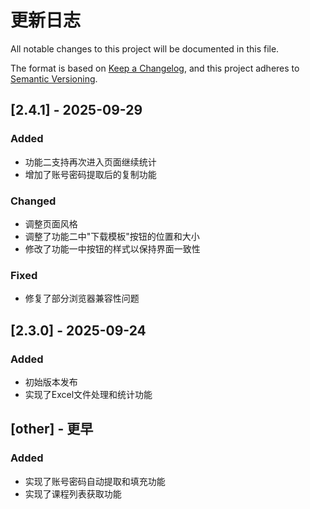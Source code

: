 # 更新日志

All notable changes to this project will be documented in this file.

The format is based on [Keep a Changelog](https://keepachangelog.com/en/1.0.0/),
and this project adheres to [Semantic Versioning](https://semver.org/spec/v2.0.0.html).

## [2.4.1] - 2025-09-29

### Added
- 功能二支持再次进入页面继续统计
- 增加了账号密码提取后的复制功能

### Changed
- 调整页面风格
- 调整了功能二中"下载模板"按钮的位置和大小
- 修改了功能一中按钮的样式以保持界面一致性

### Fixed
- 修复了部分浏览器兼容性问题

## [2.3.0] - 2025-09-24 

### Added
- 初始版本发布
- 实现了Excel文件处理和统计功能

## [other] - 更早

### Added
- 实现了账号密码自动提取和填充功能
- 实现了课程列表获取功能
